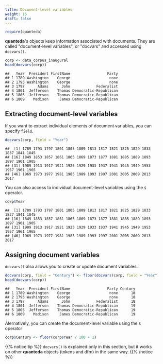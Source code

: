 ```yaml
---
title: Document-level variables
weight: 15
draft: false
---
```



```r
require(quanteda)
```

**quanteda**'s objects keep information associated with documents. They are called "document-level variables", or "docvars" and accessed using `docvars()`.


```r
corp <- data_corpus_inaugural
head(docvars(corp))
```

```
##   Year  President FirstName                 Party
## 1 1789 Washington    George                  none
## 2 1793 Washington    George                  none
## 3 1797      Adams      John            Federalist
## 4 1801  Jefferson    Thomas Democratic-Republican
## 5 1805  Jefferson    Thomas Democratic-Republican
## 6 1809    Madison     James Democratic-Republican
```

## Extracting document-level variables

If you want to extract individual elements of document variables, you can specify `field`.


```r
docvars(corp, field = "Year")
```

```
##  [1] 1789 1793 1797 1801 1805 1809 1813 1817 1821 1825 1829 1833 1837 1841 1845
## [16] 1849 1853 1857 1861 1865 1869 1873 1877 1881 1885 1889 1893 1897 1901 1905
## [31] 1909 1913 1917 1921 1925 1929 1933 1937 1941 1945 1949 1953 1957 1961 1965
## [46] 1969 1973 1977 1981 1985 1989 1993 1997 2001 2005 2009 2013 2017
```

You can also access to individual document-level variables using the `$` operator. 


```r
corp$Year
```

```
##  [1] 1789 1793 1797 1801 1805 1809 1813 1817 1821 1825 1829 1833 1837 1841 1845
## [16] 1849 1853 1857 1861 1865 1869 1873 1877 1881 1885 1889 1893 1897 1901 1905
## [31] 1909 1913 1917 1921 1925 1929 1933 1937 1941 1945 1949 1953 1957 1961 1965
## [46] 1969 1973 1977 1981 1985 1989 1993 1997 2001 2005 2009 2013 2017
```

## Assigning document variables

`docvars()` also allows you to create or update document variables.


```r
docvars(corp, field = "Century") <- floor(docvars(corp, field = "Year") / 100) + 1
head(docvars(corp))
```

```
##   Year  President FirstName                 Party Century
## 1 1789 Washington    George                  none      18
## 2 1793 Washington    George                  none      18
## 3 1797      Adams      John            Federalist      18
## 4 1801  Jefferson    Thomas Democratic-Republican      19
## 5 1805  Jefferson    Thomas Democratic-Republican      19
## 6 1809    Madison     James Democratic-Republican      19
```

Alernatively, you can create the document-level variable using the `$` operator


```r
corp$Century <- floor(corp$Year / 100 + 1)
```

{{% notice tip %}}
`docvars()` is explained only in this section, but it works on other **quanteda** objects (tokens and dfm) in the same way.
{{% /notice %}}
